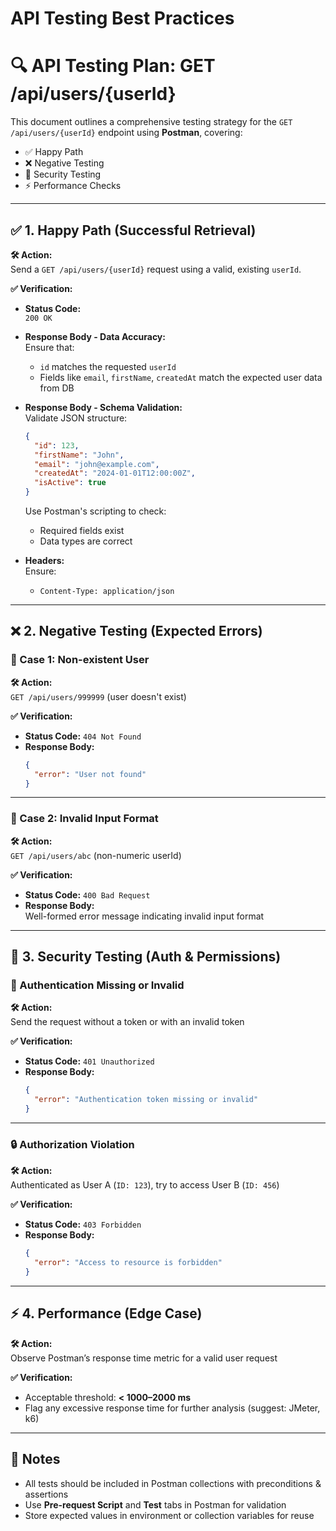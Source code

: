 # API Testing Best Practices

# 🔍 API Testing Plan: GET /api/users/{userId}

This document outlines a comprehensive testing strategy for the `GET /api/users/{userId}` endpoint using **Postman**, covering:

- ✅ Happy Path
- ❌ Negative Testing
- 🔐 Security Testing
- ⚡ Performance Checks

---

## ✅ 1. Happy Path (Successful Retrieval)

**🛠 Action:**  
Send a `GET /api/users/{userId}` request using a valid, existing `userId`.

**✅ Verification:**

- **Status Code:**  
  `200 OK`

- **Response Body - Data Accuracy:**  
  Ensure that:
  - `id` matches the requested `userId`
  - Fields like `email`, `firstName`, `createdAt` match the expected user data from DB

- **Response Body - Schema Validation:**  
  Validate JSON structure:
  ```json
  {
    "id": 123,
    "firstName": "John",
    "email": "john@example.com",
    "createdAt": "2024-01-01T12:00:00Z",
    "isActive": true
  }
  ```
  Use Postman's scripting to check:
  - Required fields exist
  - Data types are correct

- **Headers:**  
  Ensure:
  - `Content-Type: application/json`

---

## ❌ 2. Negative Testing (Expected Errors)

### 🔎 Case 1: Non-existent User

**🛠 Action:**  
`GET /api/users/999999` (user doesn't exist)

**✅ Verification:**
- **Status Code:** `404 Not Found`
- **Response Body:**  
  ```json
  {
    "error": "User not found"
  }
  ```

---

### 🔎 Case 2: Invalid Input Format

**🛠 Action:**  
`GET /api/users/abc` (non-numeric userId)

**✅ Verification:**
- **Status Code:** `400 Bad Request`
- **Response Body:**  
  Well-formed error message indicating invalid input format

---

## 🔐 3. Security Testing (Auth & Permissions)

### 🧾 Authentication Missing or Invalid

**🛠 Action:**  
Send the request without a token or with an invalid token

**✅ Verification:**
- **Status Code:** `401 Unauthorized`
- **Response Body:**  
  ```json
  {
    "error": "Authentication token missing or invalid"
  }
  ```

---

### 🔒 Authorization Violation

**🛠 Action:**  
Authenticated as User A (`ID: 123`), try to access User B (`ID: 456`)

**✅ Verification:**
- **Status Code:** `403 Forbidden`
- **Response Body:**  
  ```json
  {
    "error": "Access to resource is forbidden"
  }
  ```

---

## ⚡ 4. Performance (Edge Case)

**🛠 Action:**  
Observe Postman’s response time metric for a valid user request

**✅ Verification:**
- Acceptable threshold: **< 1000–2000 ms**
- Flag any excessive response time for further analysis (suggest: JMeter, k6)

---

## 📌 Notes

- All tests should be included in Postman collections with preconditions & assertions
- Use **Pre-request Script** and **Test** tabs in Postman for validation
- Store expected values in environment or collection variables for reuse
